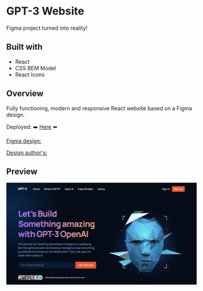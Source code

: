 # GPT-3 Website

Figma project turned into reality!

## Built with

- React
- CSS BEM Model
- React Icons

## Overview

Fully functioning, modern and responsive React website based on a Figma design.

Deployed: :arrow_right: [Here](https://gtp3-open-ai.netlify.app) :arrow_left:

[Figma design:](https://www.figma.com/file/lz9lLpFHMxHm2odnwM3R0z/gpt3)

[Design author's:](https://www.arshakir.com)

## Preview

![Project Image](https://github.com/Chris-Z-85/GTP3/blob/main/gpt-3.png?raw=true)
